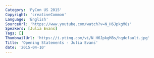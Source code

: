 ```yaml
---
Category: 'PyCon US 2015'
Copyright: 'creativeCommon'
Language: 'English'
SourceUrl: 'https://www.youtube.com/watch?v=N_H6JpkgM8s'
Speakers: [Julia Evans]
Tags: []
ThumbnailUrl: 'https://i.ytimg.com/vi/N_H6JpkgM8s/hqdefault.jpg'
Title: 'Opening Statements - Julia Evans'
date: '2015-04-10'
---
```

